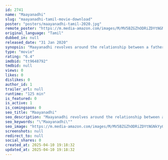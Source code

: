 ```yaml
---
id: 2741
name: "Maayanadhi"
slug: "maayanadhi-tamil-movie-download"
poster: "posters/maayanadhi-tamil-2020.jpg"
remote_poster: "https://m.media-amazon.com/images/M/MV5BZGZhODRiZDYtNGNkYy00MTBhLWI4ZjItMDk4MzVlYTczMmI0XkEyXkFqcGdeQXVyMTEyMDEyMTA2._V1_SX300.jpg"
original_language: "Tamil"
dubbed_in: null
released_date: "31 Jan 2020"
synopsis: "Maayanadhi revolves around the relationship between a father and his daughter and his struggles to help her achieve her dream of becoming a doctor. Their peaceful relation falls off when the daughter is in love with an auto driver."
type: "movie"
rating: "6.4"
imdbid: "tt9648792"
tmdbid: null
views: 0
likes: 0
dislikes: 0
author_id: 1
trailer_url: null
runtime: "125 min"
is_featured: 0
is_active: 1
is_comingsoon: 0
seo_title: "Maayanadhi"
seo_description: "Maayanadhi revolves around the relationship between a father and his daughter and his struggles to help her achieve her dream of becoming a doctor. Their peaceful relation falls off when the daughter is in love with an auto driver."
seo_keywords: "\"Maayanadhi\""
seo_image: "https://m.media-amazon.com/images/M/MV5BZGZhODRiZDYtNGNkYy00MTBhLWI4ZjItMDk4MzVlYTczMmI0XkEyXkFqcGdeQXVyMTEyMDEyMTA2._V1_SX300.jpg"
screenshots: null
redirect_to: null
social_shares: 0
created_at: 2025-04-10 19:18:32
updated_at: 2025-04-10 19:18:32
---
```


